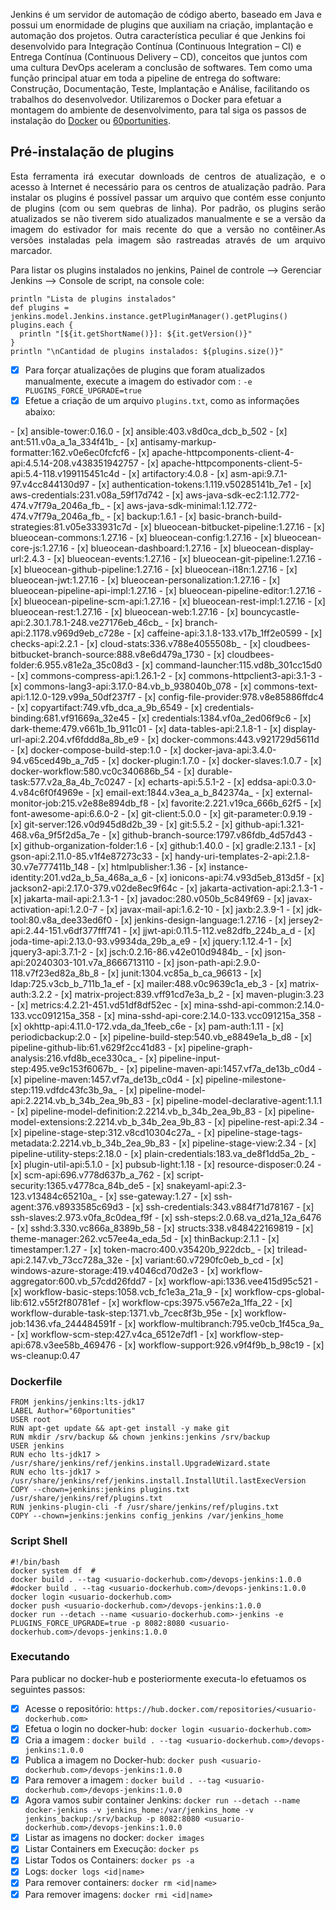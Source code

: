 Jenkins é um servidor de automação de código aberto, baseado em Java e possui um enormidade de plugins que auxiliam na criação, implantação e automação dos projetos. 
Outra característica peculiar é que Jenkins foi desenvolvido para Integração Contínua (Continuous Integration – CI) e Entrega Contínua (Continuous Delivery – CD), conceitos que juntos com uma cultura DevOps aceleram a conclusão de softwares. 
Tem como uma função principal atuar em toda a pipeline de entrega do software: Construção, Documentação, Teste, Implantação e Análise, facilitando os trabalhos do desenvolvedor. 
Utilizaremos o Docker para efetuar a montagem do ambiente de desenvolvimento, para tal siga os passos de instalação do [Docker](https://docs.docker.com/get-started/get-docker/) ou [60portunities](recipe_60pportunities_conf_docker).

## Pré-instalação de plugins
<p align="justify">Esta ferramenta irá executar downloads de centros de atualização, e o acesso à Internet é necessário para os centros de atualização padrão. Para instalar os plugins é possível passar um arquivo que contém esse conjunto de plugins (com ou sem quebras de linha). Por padrão, os plugins serão atualizados se não tiverem sido atualizados manualmente e se a versão da imagem do estivador for mais recente do que a versão no contêiner.As versões instaladas pela imagem são rastreadas através de um arquivo marcador.</p>

Para listar os plugins instalados no jenkins, Painel de controle --> Gerenciar Jenkins --> Console de script, na console cole:

```
println "Lista de plugins instalados"
def plugins = jenkins.model.Jenkins.instance.getPluginManager().getPlugins()
plugins.each {
  println "[${it.getShortName()}]: ${it.getVersion()}" 
}
println "\nCantidad de plugins instalados: ${plugins.size()}"
```

- [x] Para forçar atualizações de plugins que foram atualizados manualmente, execute a imagem do estivador com : `-e PLUGINS_FORCE_UPGRADE=true`
- [x] Efetue a criação de um arquivo `plugins.txt`, como as informações abaixo:

<div class="mdx-columns2" markdown>
- [x] ansible-tower:0.16.0
- [x] ansible:403.v8d0ca_dcb_b_502
- [x] ant:511.v0a_a_1a_334f41b_
- [x] antisamy-markup-formatter:162.v0e6ec0fcfcf6
- [x] apache-httpcomponents-client-4-api:4.5.14-208.v438351942757
- [x] apache-httpcomponents-client-5-api:5.4-118.v199115451c4d
- [x] artifactory:4.0.8
- [x] asm-api:9.7.1-97.v4cc844130d97
- [x] authentication-tokens:1.119.v50285141b_7e1
- [x] aws-credentials:231.v08a_59f17d742
- [x] aws-java-sdk-ec2:1.12.772-474.v7f79a_2046a_fb_
- [x] aws-java-sdk-minimal:1.12.772-474.v7f79a_2046a_fb_
- [x] backup:1.6.1
- [x] basic-branch-build-strategies:81.v05e333931c7d
- [x] blueocean-bitbucket-pipeline:1.27.16
- [x] blueocean-commons:1.27.16
- [x] blueocean-config:1.27.16
- [x] blueocean-core-js:1.27.16
- [x] blueocean-dashboard:1.27.16
- [x] blueocean-display-url:2.4.3
- [x] blueocean-events:1.27.16
- [x] blueocean-git-pipeline:1.27.16
- [x] blueocean-github-pipeline:1.27.16
- [x] blueocean-i18n:1.27.16
- [x] blueocean-jwt:1.27.16
- [x] blueocean-personalization:1.27.16
- [x] blueocean-pipeline-api-impl:1.27.16
- [x] blueocean-pipeline-editor:1.27.16
- [x] blueocean-pipeline-scm-api:1.27.16
- [x] blueocean-rest-impl:1.27.16
- [x] blueocean-rest:1.27.16
- [x] blueocean-web:1.27.16
- [x] bouncycastle-api:2.30.1.78.1-248.ve27176eb_46cb_
- [x] branch-api:2.1178.v969d9eb_c728e
- [x] caffeine-api:3.1.8-133.v17b_1ff2e0599
- [x] checks-api:2.2.1
- [x] cloud-stats:336.v788e4055508b_
- [x] cloudbees-bitbucket-branch-source:888.v8e6d479a_1730
- [x] cloudbees-folder:6.955.v81e2a_35c08d3
- [x] command-launcher:115.vd8b_301cc15d0
- [x] commons-compress-api:1.26.1-2
- [x] commons-httpclient3-api:3.1-3
- [x] commons-lang3-api:3.17.0-84.vb_b_938040b_078
- [x] commons-text-api:1.12.0-129.v99a_50df237f7
- [x] config-file-provider:978.v8e85886ffdc4
- [x] copyartifact:749.vfb_dca_a_9b_6549
- [x] credentials-binding:681.vf91669a_32e45
- [x] credentials:1384.vf0a_2ed06f9c6
- [x] dark-theme:479.v661b_1b_911c01
- [x] data-tables-api:2.1.8-1
- [x] display-url-api:2.204.vf6fddd8a_8b_e9
- [x] docker-commons:443.v921729d5611d
- [x] docker-compose-build-step:1.0
- [x] docker-java-api:3.4.0-94.v65ced49b_a_7d5
- [x] docker-plugin:1.7.0
- [x] docker-slaves:1.0.7
- [x] docker-workflow:580.vc0c340686b_54
- [x] durable-task:577.v2a_8a_4b_7c0247
- [x] echarts-api:5.5.1-2
- [x] eddsa-api:0.3.0-4.v84c6f0f4969e
- [x] email-ext:1844.v3ea_a_b_842374a_
- [x] external-monitor-job:215.v2e88e894db_f8
- [x] favorite:2.221.v19ca_666b_62f5
- [x] font-awesome-api:6.6.0-2
- [x] git-client:5.0.0
- [x] git-parameter:0.9.19
- [x] git-server:126.v0d945d8d2b_39
- [x] git:5.5.2
- [x] github-api:1.321-468.v6a_9f5f2d5a_7e
- [x] github-branch-source:1797.v86fdb_4d57d43
- [x] github-organization-folder:1.6
- [x] github:1.40.0
- [x] gradle:2.13.1
- [x] gson-api:2.11.0-85.v1f4e87273c33
- [x] handy-uri-templates-2-api:2.1.8-30.v7e777411b_148
- [x] htmlpublisher:1.36
- [x] instance-identity:201.vd2a_b_5a_468a_a_6
- [x] ionicons-api:74.v93d5eb_813d5f
- [x] jackson2-api:2.17.0-379.v02de8ec9f64c
- [x] jakarta-activation-api:2.1.3-1
- [x] jakarta-mail-api:2.1.3-1
- [x] javadoc:280.v050b_5c849f69
- [x] javax-activation-api:1.2.0-7
- [x] javax-mail-api:1.6.2-10
- [x] jaxb:2.3.9-1
- [x] jdk-tool:80.v8a_dee33ed6f0
- [x] jenkins-design-language:1.27.16
- [x] jersey2-api:2.44-151.v6df377fff741
- [x] jjwt-api:0.11.5-112.ve82dfb_224b_a_d
- [x] joda-time-api:2.13.0-93.v9934da_29b_a_e9
- [x] jquery:1.12.4-1
- [x] jquery3-api:3.7.1-2
- [x] jsch:0.2.16-86.v42e010d9484b_
- [x] json-api:20240303-101.v7a_8666713110
- [x] json-path-api:2.9.0-118.v7f23ed82a_8b_8
- [x] junit:1304.vc85a_b_ca_96613
- [x] ldap:725.v3cb_b_711b_1a_ef
- [x] mailer:488.v0c9639c1a_eb_3
- [x] matrix-auth:3.2.2
- [x] matrix-project:839.vff91cd7e3a_b_2
- [x] maven-plugin:3.23
- [x] metrics:4.2.21-451.vd51df8df52ec
- [x] mina-sshd-api-common:2.14.0-133.vcc091215a_358
- [x] mina-sshd-api-core:2.14.0-133.vcc091215a_358
- [x] okhttp-api:4.11.0-172.vda_da_1feeb_c6e
- [x] pam-auth:1.11
- [x] periodicbackup:2.0
- [x] pipeline-build-step:540.vb_e8849e1a_b_d8
- [x] pipeline-github-lib:61.v629f2cc41d83
- [x] pipeline-graph-analysis:216.vfd8b_ece330ca_
- [x] pipeline-input-step:495.ve9c153f6067b_
- [x] pipeline-maven-api:1457.vf7a_de13b_c0d4
- [x] pipeline-maven:1457.vf7a_de13b_c0d4
- [x] pipeline-milestone-step:119.vdfdc43fc3b_9a_
- [x] pipeline-model-api:2.2214.vb_b_34b_2ea_9b_83
- [x] pipeline-model-declarative-agent:1.1.1
- [x] pipeline-model-definition:2.2214.vb_b_34b_2ea_9b_83
- [x] pipeline-model-extensions:2.2214.vb_b_34b_2ea_9b_83
- [x] pipeline-rest-api:2.34
- [x] pipeline-stage-step:312.v8cd10304c27a_
- [x] pipeline-stage-tags-metadata:2.2214.vb_b_34b_2ea_9b_83
- [x] pipeline-stage-view:2.34
- [x] pipeline-utility-steps:2.18.0
- [x] plain-credentials:183.va_de8f1dd5a_2b_
- [x] plugin-util-api:5.1.0
- [x] pubsub-light:1.18
- [x] resource-disposer:0.24
- [x] scm-api:696.v778d637b_a_762
- [x] script-security:1365.v4778ca_84b_de5
- [x] snakeyaml-api:2.3-123.v13484c65210a_
- [x] sse-gateway:1.27
- [x] ssh-agent:376.v8933585c69d3
- [x] ssh-credentials:343.v884f71d78167
- [x] ssh-slaves:2.973.v0fa_8c0dea_f9f
- [x] ssh-steps:2.0.68.va_d21a_12a_6476
- [x] sshd:3.330.vc866a_8389b_58
- [x] structs:338.v848422169819
- [x] theme-manager:262.vc57ee4a_eda_5d
- [x] thinBackup:2.1.1
- [x] timestamper:1.27
- [x] token-macro:400.v35420b_922dcb_
- [x] trilead-api:2.147.vb_73cc728a_32e
- [x] variant:60.v7290fc0eb_b_cd
- [x] windows-azure-storage:419.v4046cd70d2e3
- [x] workflow-aggregator:600.vb_57cdd26fdd7
- [x] workflow-api:1336.vee415d95c521
- [x] workflow-basic-steps:1058.vcb_fc1e3a_21a_9
- [x] workflow-cps-global-lib:612.v55f2f80781ef
- [x] workflow-cps:3975.v567e2a_1ffa_22
- [x] workflow-durable-task-step:1371.vb_7cec8f3b_95e
- [x] workflow-job:1436.vfa_244484591f
- [x] workflow-multibranch:795.ve0cb_1f45ca_9a_
- [x] workflow-scm-step:427.v4ca_6512e7df1
- [x] workflow-step-api:678.v3ee58b_469476
- [x] workflow-support:926.v9f4f9b_b_98c19
- [x] ws-cleanup:0.47
</div>

### Dockerfile
```
FROM jenkins/jenkins:lts-jdk17
LABEL Author="60portunities" 
USER root
RUN apt-get update && apt-get install -y make git
RUN mkdir /srv/backup && chown jenkins:jenkins /srv/backup
USER jenkins
RUN echo lts-jdk17 > /usr/share/jenkins/ref/jenkins.install.UpgradeWizard.state
RUN echo lts-jdk17 > /usr/share/jenkins/ref/jenkins.install.InstallUtil.lastExecVersion
COPY --chown=jenkins:jenkins plugins.txt /usr/share/jenkins/ref/plugins.txt
RUN jenkins-plugin-cli -f /usr/share/jenkins/ref/plugins.txt
COPY --chown=jenkins:jenkins config_jenkins /var/jenkins_home
```

### Script Shell
```
#!/bin/bash
docker system df  # 
docker build . --tag <usuario-dockerhub.com>/devops-jenkins:1.0.0
#docker build . --tag <usuario-dockerhub.com>/devops-jenkins:1.0.0
docker login <usuario-dockerhub.com>
docker push <usuario-dockerhub.com>/devops-jenkins:1.0.0
docker run --detach --name <usuario-dockerhub.com>-jenkins -e PLUGINS_FORCE_UPGRADE=true -p 8082:8080 <usuario-dockerhub.com>/devops-jenkins:1.0.0
```

### Executando
Para publicar no docker-hub e posteriormente executa-lo efetuamos os seguintes passos: 

- [x] Acesse o repositório: `https://hub.docker.com/repositories/<usuario-dockerhub.com>`
- [x] Efetua o login no docker-hub: `docker login <usuario-dockerhub.com>`
- [x] Cria a imagem : `docker build . --tag <usuario-dockerhub.com>/devops-jenkins:1.0.0`
- [x] Publica a imagem no Docker-hub: `docker push <usuario-dockerhub.com>/devops-jenkins:1.0.0` 
- [x] Para remover a imagem : `docker build . --tag <usuario-dockerhub.com>/devops-jenkins:1.0.0`
- [x] Agora vamos subir container Jenkins: `docker run --detach --name docker-jenkins -v jenkins_home:/var/jenkins_home -v jenkins_backup:/srv/backup -p 8082:8080 <usuario-dockerhub.com>/devops-jenkins:1.0.0`
- [x] Listar as imagens no docker: `docker images`
- [x] Listar Containers em Execução: `docker ps`
- [x]  Listar Todos os Containers: `docker ps -a`
- [x] Logs: `docker logs <id|name>`
- [x] Para remover containers: `docker rm <id|name>`
- [x] Para remover imagens: `docker rmi <id|name>`
